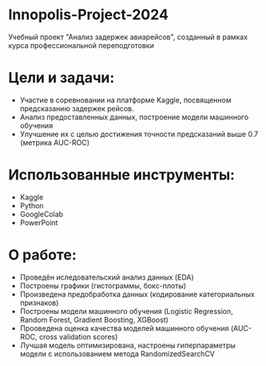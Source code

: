 # Innopolis-Project-2024
Учебный проект "Анализ задержек авиарейсов", созданный в рамках курса профессиональной переподготовки

# Цели и задачи:
- Участие в соревновании на платформе Kaggle, посвященном предсказанию задержек рейсов. 
- Анализ предоставленных данных, построение модели машинного обучения
- Улучшение их с целью достижения точности предсказаний выше 0.7 (метрика AUC-ROC)

# Использованные инструменты:
- Kaggle
- Python
- GoogleColab
- PowerPoint

# О работе:
- Проведён иследовательский анализ данных (EDA)
- Построены графики (гистограммы, бокс-плоты)
- Произведена предобработка данных (кодирование категориальных признаков)
- Построены модели машинного обучения (Logistic Regression, Random Forest, Gradient Boosting, XGBoost)
- Прооведена оценка качества моделей машинного обучения (AUC-ROC, cross validation scores)
- Лучшая модель оптимизирована, настроены гиперпараметры модели с использованием метода RandomizedSearchCV


